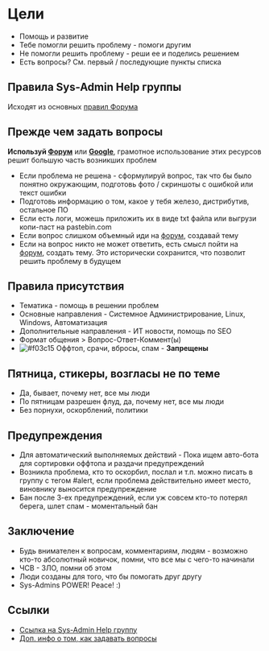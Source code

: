# Цели
* Помощь и развитие
* Тебе помогли решить проблему - помоги другим
* Не помогли решить проблему - реши ее и поделись решением
* Есть вопросы? См. первый / последующие пункты списка

## Правила Sys-Admin Help группы
Исходят из основных [правил Форума](https://github.com/m0zgen/forum-chat-rules/blob/master/Forum-rules.md)

## Прежде чем задать вопросы
**Используй [Форум](https://forum.sys-adm.in)** или **[Google](https://google.com)**, грамотное использование этих ресурсов решит большую часть возникших проблем
* Если проблема не решена - сформулируй вопрос, так что бы было понятно окружающим, подготовь фото / скриншоты с ошибкой или текст ошибки
* Подготовь информацию о том, какое у тебя железо, дистрибутив, остальное ПО
* Если есть логи, можешь приложить их в виде txt файла или выгрузи копи-паст на pastebin.com
* Если вопрос слишком объемный иди на [форум](https://forum.sys-adm.in), создавай тему
* Если на вопрос никто не может ответить, есть смысл пойти на [форум](https://forum.sys-adm.in), создать тему. Это исторически сохранится, что позволит решить проблему в будущем

## Правила присутствия
* Тематика - помощь в решении проблем
* Основные направления - Системное Администрирование, Linux, Windows, Автоматизация
* Дополнительные направления - ИТ новости, помощь по SEO
* Формат общения > Вопрос-Ответ-Коммент(ы)
* ![#f03c15](https://placehold.it/15/f03c15/000000?text=+) Оффтоп, срачи, вбросы, спам - **Запрещены**

## Пятница, стикеры, возгласы не по теме
* Да, бывает, почему нет, все мы люди
* По пятницам разрешен флуд, да, почему нет, все мы люди
* Без порнухи, оскорблений, политики

## Предупреждения
* Для автоматический выполняемых действий - Пока ищем авто-бота для сортировки оффтопа и раздачи предупреждений
* Возникла проблема, кто то оскорбил, послал и т.п. можно писать в группу с тегом #alert, если проблема действительно имеет место, виновнику выносится предупреждение
* Бан после 3-ех предупреждений, если уж совсем кто-то потерял берега, шлет спам - моментальный бан
## Заключение
* Будь внимателен к вопросам, комментариям, людям - возможно кто-то абсолютный новичок, помни, что все мы с чего-то начинали
* ЧСВ - ЗЛО, помни об этом
* Люди созданы для того, что бы помогать друг другу
* Sys-Admins POWER! Peace! :)
## Ссылки
* [Ссылка на Sys-Admin Help группу](https://telegram.me/sysadm_in)
* [Доп. инфо о том, как задавать вопросы](http://maddog.sitengine.ru/smart-question-ru.html)
